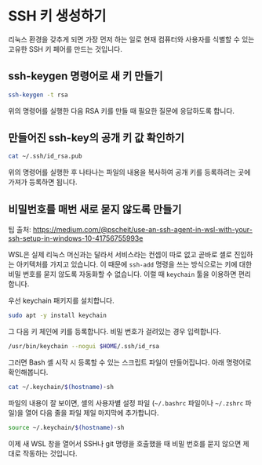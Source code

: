 # SSH 키 생성하기

리눅스 환경을 갖추게 되면 가장 먼저 하는 일로 현재 컴퓨터와 사용자를 식별할 수 있는 고유한 SSH 키 페어를 만드는 것입니다.

## ssh-keygen 명령어로 새 키 만들기

```bash
ssh-keygen -t rsa
```

위의 명령어를 실행한 다음 RSA 키를 만들 때 필요한 질문에 응답하도록 합니다.

## 만들어진 ssh-key의 공개 키 값 확인하기

```bash
cat ~/.ssh/id_rsa.pub
```

위의 명령어를 실행한 후 나타나는 파일의 내용을 복사하여 공개 키를 등록하려는 곳에 가져가 등록하면 됩니다.

## 비밀번호를 매번 새로 묻지 않도록 만들기

팁 출처: https://medium.com/@pscheit/use-an-ssh-agent-in-wsl-with-your-ssh-setup-in-windows-10-41756755993e

WSL은 실제 리눅스 머신과는 달라서 서비스라는 컨셉이 따로 없고 곧바로 셸로 진입하는 아키텍처를 가지고 있습니다. 이 때문에 `ssh-add` 명령을 쓰는 방식으로는 키에 대한 비밀 번호를 묻지 않도록 자동화할 수 없습니다. 이럴 때 `keychain` 툴을 이용하면 편리합니다.

우선 keychain 패키지를 설치합니다.

```bash
sudo apt -y install keychain
```

그 다음 키 체인에 키를 등록합니다. 비밀 번호가 걸려있는 경우 입력합니다.

```bash
/usr/bin/keychain --nogui $HOME/.ssh/id_rsa
```

그러면 Bash 셸 시작 시 등록할 수 있는 스크립트 파일이 만들어집니다. 아래 명령어로 확인해봅니다.

```bash
cat ~/.keychain/$(hostname)-sh
```

파일의 내용이 잘 보이면, 셸의 사용자별 설정 파일 (`~/.bashrc` 파일이나 `~/.zshrc` 파일)을 열어 다음 줄을 파일 제일 마지막에 추가합니다.

```bash
source ~/.keychain/$(hostname)-sh
```

이제 새 WSL 창을 열어서 SSH나 git 명령을 호출했을 때 비밀 번호를 묻지 않으면 제대로 작동하는 것입니다.
